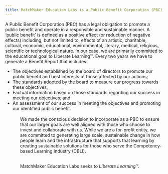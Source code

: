 ```yaml
---
title: MatchMaker Education Labs is a Public Benefit Corporation (PBC)
---
```

A Public Benefit Corporation (PBC) has a legal obligation to promote a public benefit and operate in a responsible and sustainable manner. A ‘public benefit’ is defined as a positive effect (or reduction of negative effects) including, but not limited to, effects of an artistic, charitable, cultural, economic, educational, environmental, literary, medical, religious, scientific or technological nature. In our case, we are primarily committed to the educational goal to Liberate Learning™. Every two years we have to generate a Benefit Report that includes:

<ul>
	<li>The objectives established by the board of directors to promote our public benefit and best interests of those affected by our actions;
	<li>The standards adopted by the board to measure our progress towards these objectives;
	<li>Factual information based on those standards regarding our success in meeting our objectives; and
	<li>An assessment of our success in meeting the objectives and promoting our identified public benefit.
<ul><br/>
We made the conscious decision to incorporate as a PBC to ensure that our larger goals are well aligned with those who choose to invest and collaborate with us. While we are a for-profit entity, we are committed to generating large scale, sustainable change in how people learn and the infrastructure that supports that learning by creating sustainable solutions for those who serve the Competency-based Learning Industry (CBLI).<br/><br/>

MatchMaker Education Labs seeks to *Liberate Learning™.*